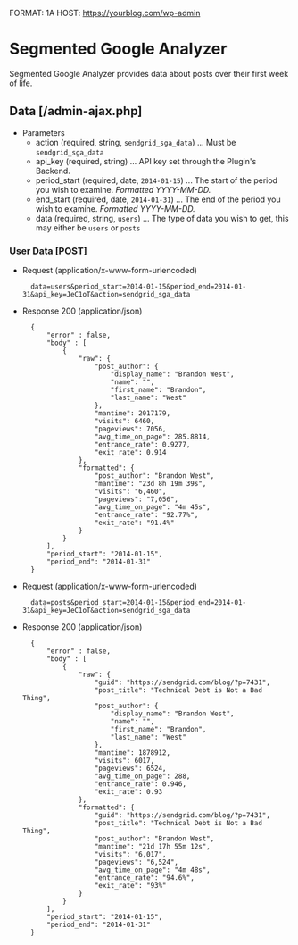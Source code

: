 FORMAT: 1A
HOST: https://yourblog.com/wp-admin

# Segmented Google Analyzer
Segmented Google Analyzer provides data about posts over their first week of life.

## Data  [/admin-ajax.php]

+ Parameters
    + action (required, string, `sendgrid_sga_data`) ... Must be `sendgrid_sga_data`
    + api_key (required, string) ... API key set through the Plugin's Backend.
    + period\_start (required, date, `2014-01-15`) ... The start of the period you wish to examine. _Formatted YYYY-MM-DD._
    + end\_start (required, date, `2014-01-31`) ... The end of the period you wish to examine. _Formatted YYYY-MM-DD._
    + data (required, string, `users`) ... The type of data you wish to get, this may either be `users` or `posts`

### User Data [POST]

+ Request (application/x-www-form-urlencoded)

        data=users&period_start=2014-01-15&period_end=2014-01-31&api_key=JeC1oT&action=sendgrid_sga_data

+ Response 200 (application/json)

        {
            "error" : false,
            "body" : [
                {
                    "raw": {
                        "post_author": {
                            "display_name": "Brandon West",
                            "name": "",
                            "first_name": "Brandon",
                            "last_name": "West"
                        },
                        "mantime": 2017179,
                        "visits": 6460,
                        "pageviews": 7056,
                        "avg_time_on_page": 285.8814,
                        "entrance_rate": 0.9277,
                        "exit_rate": 0.914
                    },
                    "formatted": {
                        "post_author": "Brandon West",
                        "mantime": "23d 8h 19m 39s",
                        "visits": "6,460",
                        "pageviews": "7,056",
                        "avg_time_on_page": "4m 45s",
                        "entrance_rate": "92.77%",
                        "exit_rate": "91.4%"
                    }
                }
            ],
            "period_start": "2014-01-15",
            "period_end": "2014-01-31"
        }

+ Request (application/x-www-form-urlencoded)

        data=posts&period_start=2014-01-15&period_end=2014-01-31&api_key=JeC1oT&action=sendgrid_sga_data

+ Response 200 (application/json)

        {
            "error" : false,
            "body" : [
                {
                    "raw": {
                        "guid": "https://sendgrid.com/blog/?p=7431",
                        "post_title": "Technical Debt is Not a Bad Thing",
                        "post_author": {
                            "display_name": "Brandon West",
                            "name": "",
                            "first_name": "Brandon",
                            "last_name": "West"
                        },
                        "mantime": 1878912,
                        "visits": 6017,
                        "pageviews": 6524,
                        "avg_time_on_page": 288,
                        "entrance_rate": 0.946,
                        "exit_rate": 0.93
                    },
                    "formatted": {
                        "guid": "https://sendgrid.com/blog/?p=7431",
                        "post_title": "Technical Debt is Not a Bad Thing",
                        "post_author": "Brandon West",
                        "mantime": "21d 17h 55m 12s",
                        "visits": "6,017",
                        "pageviews": "6,524",
                        "avg_time_on_page": "4m 48s",
                        "entrance_rate": "94.6%",
                        "exit_rate": "93%"
                    }
                }
            ],
            "period_start": "2014-01-15",
            "period_end": "2014-01-31"
        }
